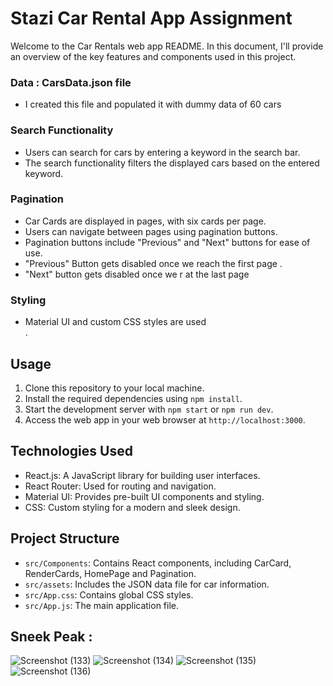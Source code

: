 # Stazi Car Rental App Assignment

Welcome to the Car Rentals web app README. In this document, I'll provide an overview of the key features and components used in this project.
 
### Data : CarsData.json file 
- I created this file and populated it with dummy data of 60 cars


### Search Functionality

- Users can search for cars by entering a keyword in the search bar.
- The search functionality filters the displayed cars based on the entered keyword.

### Pagination

- Car Cards are displayed in pages, with six cards per page.
- Users can navigate between pages using pagination buttons.
- Pagination buttons include "Previous" and "Next" buttons for ease of use.
- "Previous" Button gets disabled once we reach the first  page .
- "Next" button gets disabled once we r at the last page 

### Styling

- Material UI and custom CSS styles are used  
 .

## Usage

1. Clone this repository to your local machine.
2. Install the required dependencies using `npm install`.
3. Start the development server with `npm start` or `npm run dev`.
4. Access the web app in your web browser at `http://localhost:3000`.

## Technologies Used

- React.js: A JavaScript library for building user interfaces.
- React Router: Used for routing and navigation.
- Material UI: Provides pre-built UI components and styling.
- CSS: Custom styling for a modern and sleek design.

## Project Structure

- `src/Components`: Contains React components, including CarCard, RenderCards, HomePage and Pagination.
- `src/assets`: Includes the JSON data file for car information.
- `src/App.css`: Contains global CSS styles.
- `src/App.js`: The main application file.

 ## Sneek Peak : 
 ![Screenshot (133)](https://github.com/Shrey-Raj/Stazi-Assignment/assets/119098647/b0991827-3009-4334-bca8-db2021ab7a56)
![Screenshot (134)](https://github.com/Shrey-Raj/Stazi-Assignment/assets/119098647/937c2bca-364b-4cf8-ab85-8419b5c3f798)
![Screenshot (135)](https://github.com/Shrey-Raj/Stazi-Assignment/assets/119098647/63da30f6-f770-46e3-883f-8563754eca82)
![Screenshot (136)](https://github.com/Shrey-Raj/Stazi-Assignment/assets/119098647/ba53aa39-e030-4ed0-8064-443cb7e8c578)

